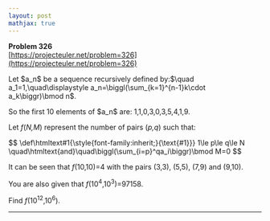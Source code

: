 ```yaml
---
layout: post
mathjax: true
---
```

**Problem 326**  
[https://projecteuler.net/problem=326](https://projecteuler.net/problem=326)

<p>
Let $a_n$ be a sequence recursively defined by:$\quad a_1=1,\quad\displaystyle a_n=\biggl(\sum_{k=1}^{n-1}k\cdot a_k\biggr)\bmod n$.
</p>
<p>
So the first 10 elements of $a_n$ are: 1,1,0,3,0,3,5,4,1,9.
</p>
<p>Let <var>f</var>(<var>N,M</var>) represent the number of pairs (<var>p,q</var>) such that: </p>
<p>
$$
\def\htmltext#1{\style{font-family:inherit;}{\text{#1}}}
1\le p\le q\le N \quad\htmltext{and}\quad\biggl(\sum_{i=p}^qa_i\biggr)\bmod M=0
$$
</p>
<p>
It can be seen that <var>f</var>(10,10)=4 with the pairs (3,3), (5,5), (7,9) and (9,10).
</p>
<p>
You are also given that <var>f</var>(10<sup>4</sup>,10<sup>3</sup>)=97158.</p>
<p>
Find <var>f</var>(10<sup>12</sup>,10<sup>6</sup>).
</p>



 



---
